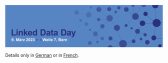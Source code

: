 ![Linked Data Day, 09.03.2023, Welle 7, Bern](/static/img/linked-data-day-2023.jpg)

Details only in [German](?lang=de) or in [French](?lang=fr).

